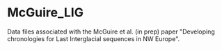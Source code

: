 # McGuire_LIG
Data files associated with the McGuire et al. (in prep) paper "Developing chronologies for Last Interglacial sequences in NW Europe".
